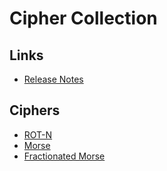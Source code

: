 # Cipher Collection


## Links

* [Release Notes](../CHANGELOG.md)

## Ciphers

* [ROT-N](./ciphers/rot.md)
* [Morse](./ciphers/morse.md)
* [Fractionated Morse](./ciphers/fractionated-morse.md)

